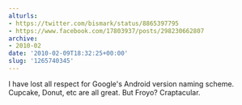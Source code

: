 ```yaml
---
alturls:
- https://twitter.com/bismark/status/8865397795
- https://www.facebook.com/17803937/posts/298230662807
archive:
- 2010-02
date: '2010-02-09T18:32:25+00:00'
slug: '1265740345'
---
```


I have lost all respect for Google's Android version naming scheme.  Cupcake, Donut, etc are all great. But Froyo? Craptacular.


